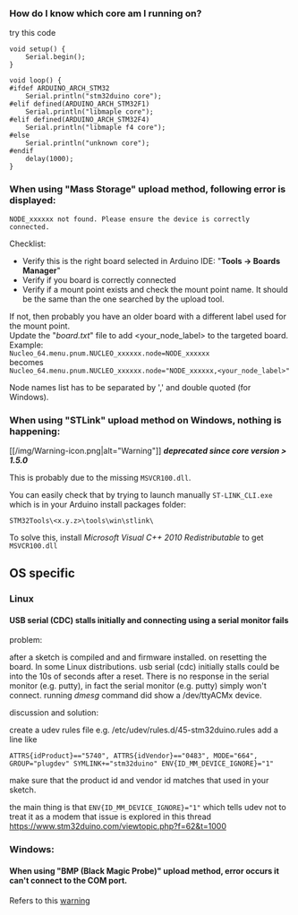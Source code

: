 ### How do I know which core am I running on?

try this code
```
void setup() {
	Serial.begin();
}

void loop() {
#ifdef ARDUINO_ARCH_STM32
	Serial.println("stm32duino core");
#elif defined(ARDUINO_ARCH_STM32F1)
	Serial.println("libmaple core");
#elif defined(ARDUINO_ARCH_STM32F4)
	Serial.println("libmaple f4 core");
#else
	Serial.println("unknown core");
#endif
	delay(1000);
}
```

### When using "Mass Storage" upload method, following error is displayed:
`NODE_xxxxxx not found. Please ensure the device is correctly connected.`

Checklist:
* Verify this is the right board selected in Arduino IDE: "**Tools -> Boards Manager**" 
* Verify if you board is correctly connected
* Verify if a mount point exists and check the mount point name. It should be the same than the one searched by the upload tool. 

If not, then probably you have an older board with a different label used for the mount point.<br>
Update the "_board.txt_" file to add <your_node_label> to the targeted board.<br>
Example:<br>
`Nucleo_64.menu.pnum.NUCLEO_xxxxxx.node=NODE_xxxxxx`<br>
becomes<br>
`Nucleo_64.menu.pnum.NUCLEO_xxxxxx.node="NODE_xxxxxx,<your_node_label>"`

Node names list has to be separated by ',' and double quoted (for Windows).

### When using "STLink" upload method on Windows, nothing is happening:

[[/img/Warning-icon.png|alt="Warning"]] _**deprecated since core version > 1.5.0**_

This is probably due to the missing `MSVCR100.dll`.

You can easily check that by trying to launch manually `ST-LINK_CLI.exe` which is in your Arduino install packages folder:

`STM32Tools\<x.y.z>\tools\win\stlink\`

To solve this, install  _Microsoft Visual C++ 2010 Redistributable_ to get `MSVCR100.dll`



## OS specific
### Linux

#### USB serial (CDC) stalls initially and connecting using a serial monitor fails

problem:

after a sketch is compiled and and firmware installed. on resetting the board.
In some Linux distributions. usb serial (cdc) initially stalls could be into the 10s of seconds after a reset. There is no response in the serial monitor (e.g. putty), in fact the serial monitor (e.g. putty) simply won't connect. running _dmesg_ command did show a /dev/ttyACMx device.

discussion and solution:

create a udev rules file e.g.
/etc/udev/rules.d/45-stm32duino.rules
add a line like
```
ATTRS{idProduct}=="5740", ATTRS{idVendor}=="0483", MODE="664", GROUP="plugdev" SYMLINK+="stm32duino" ENV{ID_MM_DEVICE_IGNORE}="1"
```
make sure that the product id and vendor id matches that used in your sketch.

the main thing is that 
``
ENV{ID_MM_DEVICE_IGNORE}="1"
``
which tells udev not to treat it as a modem
that issue is explored in this thread
https://www.stm32duino.com/viewtopic.php?f=62&t=1000

### Windows:

#### When using "BMP (Black Magic Probe)" upload method, error occurs it can't connect to the COM port.

Refers to this [warning](https://github.com/stm32duino/wiki/wiki/Upload-methods#bmp-black-magic-probe)

